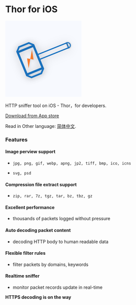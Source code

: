 # Thor for iOS

![](thor_logo.png)

HTTP sniffer tool on iOS - Thor，for developers.

[Download from App store](https://itunes.apple.com/us/app/thor-pro/id1210562295?mt=8)

Read in Other language: [简体中文](README.zh-cn.md).


### Features

#### Image perview support

* `jpg, png, gif, webp, apng, jp2, tiff, bmp, ico, icns`

* `svg, psd`


#### Compression file extract support

* `zip, rar, 7z, tgz, tar, bz, tbz, gz`


#### Excellent performance

* thousands of packets logged without pressure


#### Auto decoding packet content

* decoding HTTP body to human readable data


#### Flexible filter rules

* filter packets by domains, keywords


#### Realtime sniffer

* monitor packet records update in real-time


**HTTPS decoding is on the way**